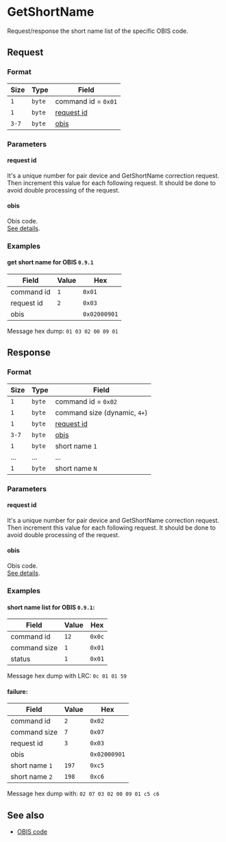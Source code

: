 # GetShortName

Request/response the short name list of the specific OBIS code.


## Request

### Format

| Size  | Type   | Field                     |
| ----- | ------ | ------------------------- |
| `1`   | `byte` | command id = `0x01`       |
| `1`   | `byte` | [request id](#request-id) |
| `3-7` | `byte` | [obis](#obis)             |

### Parameters

#### **request id**

It's a unique number for pair device and GetShortName correction request.
Then increment this value for each following request.
It should be done to avoid double processing of the request.

#### **obis**

Obis code.
<br>
[See details](../types.md#obis).

### Examples

#### get short name for OBIS `0.9.1`

| Field      | Value | Hex          |
| ---------- | ----- | ------------ |
| command id | `1`   | `0x01`       |
| request id | `2`   | `0x03`       |
| obis       |       | `0x02000901` |

Message hex dump: `01 03 02 00 09 01`


## Response

### Format

| Size  | Type   | Field                        |
| ----- | ------ | ---------------------------- |
| `1`   | `byte` | command id = `0x02`          |
| `1`   | `byte` | command size (dynamic, `4+`) |
| `1`   | `byte` | [request id](#request-id)    |
| `3-7` | `byte` | [obis](#obis)                |
| `1`   | `byte` | short name `1`               |
| ...   | ...    | ...                          |
| `1`   | `byte` | short name `N`               |

### Parameters

#### **request id**

It's a unique number for pair device and GetShortName correction request.
Then increment this value for each following request.
It should be done to avoid double processing of the request.

#### **obis**

Obis code.
<br>
[See details](../types.md#obis).

### Examples

#### short name list for OBIS `0.9.1`:

| Field        | Value | Hex    |
| ------------ | ----- | ------ |
| command id   | `12`  | `0x0c` |
| command size | `1`   | `0x01` |
| status       | `1`   | `0x01` |

Message hex dump with LRC: `0c 01 01 59`

#### failure:

| Field          | Value | Hex          |
| -------------- | ----- | ------------ |
| command id     | `2`   | `0x02`       |
| command size   | `7`   | `0x07`       |
| request id     | `3`   | `0x03`       |
| obis           |       | `0x02000901` |
| short name `1` | `197` | `0xc5`       |
| short name `2` | `198` | `0xc6`       |

Message hex dump with: `02 07 03 02 00 09 01 c5 c6`


## See also

* [OBIS code](../types.md#obis)
